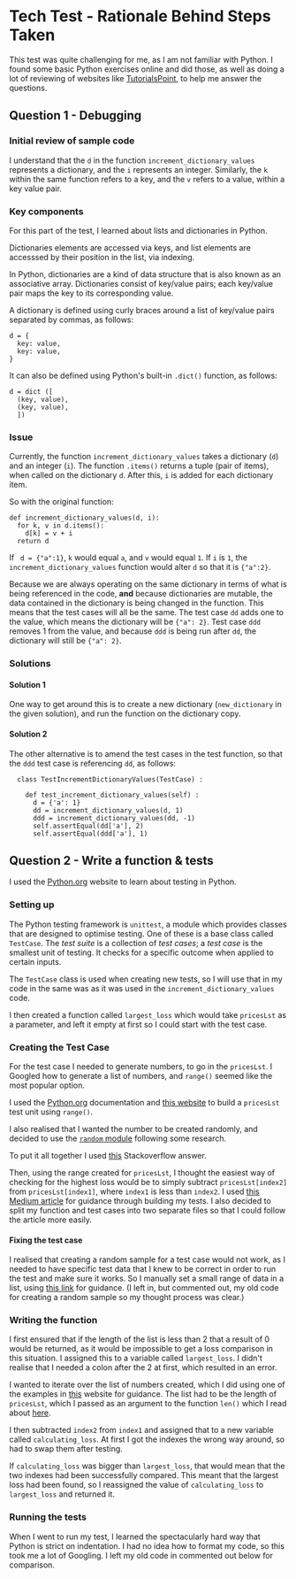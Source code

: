 # Tech Test - Rationale Behind Steps Taken

This test was quite challenging for me, as I am not familiar with Python. I found some basic Python exercises online and did those, as well as doing a lot of reviewing of websites like [TutorialsPoint](https://www.tutorialspoint.com/python), to help me answer the questions.

## Question 1 - Debugging

### Initial review of sample code

I understand that the ```d``` in the function ```increment_dictionary_values``` represents a dictionary, and the ```i``` represents an integer.
Similarly, the ```k``` within the same function refers to a key, and the ```v``` refers to a value, within a key value pair.

### Key components

For this part of the test, I learned about lists and dictionaries in Python.

Dictionaries elements are accessed via keys, and list elements are accesssed by their position in the list, via indexing.

In Python, dictionaries are a kind of data structure that is also known as an associative array. Dictionaries consist of key/value pairs; each key/value pair maps the key to its corresponding value.

A dictionary is defined using curly braces around a list of key/value pairs separated by commas, as follows:

```
d = {
  key: value,
  key: value,
}
```
It can also be defined using Python's built-in ```.dict()``` function, as follows:

```
d = dict ([
  (key, value),
  (key, value),
  ])
```
### Issue

Currently, the function ```increment_dictionary_values``` takes a dictionary (```d```) and an integer (```i```). The function ```.items()``` returns a tuple (pair of items), when called on the dictionary ```d```. After this, ```i``` is added for each dictionary item.

So with the original function:
```
def increment_dictionary_values(d, i):
  for k, v in d.items():
    d[k] = v + i
  return d
```

If ``` d = {"a":1}```, ```k``` would equal ```a```, and ```v``` would equal ```1```. If ```i``` is ```1```, the ```increment_dictionary_values``` function would alter ```d``` so that it is ```{"a":2}```.

Because we are always operating on the same dictionary in terms of what is being referenced in the code, **and** because dictionaries are mutable, the data contained in the dictionary is being changed in the function. This means that the test cases will all be the same. The test case ```dd``` adds one to the value, which means the dictionary will be ```{"a": 2}```. Test case ```ddd``` removes 1 from the value, and because ```ddd``` is being run after ```dd```, the dictionary will still be ```{"a": 2}```.

### Solutions

#### Solution 1

One way to get around this is to create a new dictionary (```new_dictionary``` in the given solution), and run the function on the dictionary copy.

#### Solution 2

The other alternative is to amend the test cases in the test function, so that the ```ddd``` test case is referencing ```dd```, as follows:

```
  class TestIncrementDictionaryValues(TestCase) :

    def test_increment_dictionary_values(self) :
      d = {'a': 1}
      dd = increment_dictionary_values(d, 1)
      ddd = increment_dictionary_values(dd, -1)
      self.assertEqual(dd['a'], 2)
      self.assertEqual(ddd['a'], 1)
```

## Question 2 - Write a function & tests

I used the [Python.org](https://docs.python.org/2/library/unittest.html) website to learn about testing in Python.

### Setting up

The Python testing framework is ```unittest```, a module which provides classes that are designed to optimise testing. One of these is a base class called ```TestCase```. The _test suite_ is a collection of _test cases_; a _test case_ is the smallest unit of testing. It checks for a specific outcome when applied to certain inputs.

The ```TestCase``` class is used when creating new tests, so I will use that in my code in the same was as it was used in the ```increment_dictionary_values``` code.

I then created a function called ```largest_loss``` which would take ```pricesLst``` as a parameter, and left it empty at first so I could start with the test case.

### Creating the Test Case

For the test case I needed to generate numbers, to go in the ```pricesLst```. I Googled how to generate a list of numbers, and ```range()``` seemed like the most popular option.

I used the [Python.org](https://docs.python.org/2/library/functions.html?highlight=range#range) documentation and [this website](https://www.science-emergence.com/Articles/How-to-create-a-list-of-numbers-in-python-/) to build a ```pricesLst``` test unit using ```range()```.

I also realised that I wanted the number to be created randomly, and decided to use the [```random``` module](https://www.pythonforbeginners.com/random/how-to-use-the-random-module-in-python) following some research.

To put it all together I used [this](https://stackoverflow.com/questions/22842289/generate-n-unique-random-numbers-within-a-range) Stackoverflow answer.

Then, using the range created for ```pricesLst```, I thought the easiest way of checking for the highest loss would be to simply subtract ```pricesLst[index2]``` from ```pricesLst[index1]```, where ```index1``` is less than ```index2```. I used [this Medium article](https://medium.freecodecamp.org/learning-to-test-with-python-997ace2d8abe) for guidance through building my tests. I also decided to split my function and test cases into two separate files so that I could follow the article more easily.

#### Fixing the test case

I realised that creating a random sample for a test case would not work, as I needed to have specific test data that I knew to be correct in order to run the test and make sure it works. So I manually set a small range of data in a list, using [this link](https://www.programiz.com/python-programming/list) for guidance. (I left in, but commented out, my old code for creating a random sample so my thought process was clear.)

### Writing the function

I first ensured that if the length of the list is less than 2 that a result of 0 would be returned, as it would be impossible to get a loss comparison in this situation. I assigned this to a variable called ```largest_loss```. I didn't realise that I needed a colon after the 2 at first, which resulted in an error.

I wanted to iterate over the list of numbers created, which I did using one of the examples in [this](https://www.science-emergence.com/Articles/How-to-create-a-list-of-numbers-in-python-/) website for guidance. The list had to be the length of ```pricesLst```, which I passed as an argument to the function ```len()``` which I read about [here](https://www.quora.com/How-do-you-get-the-length-of-a-list-in-Python).

I then subtracted ```index2``` from ```index1``` and assigned that to a new variable called ```calculating_loss```. At first I got the indexes the wrong way around, so had to swap them after testing.

If ```calculating_loss``` was bigger than ```largest_loss```, that would mean that the two indexes had been successfully compared. This meant that the largest loss had been found, so I reassigned the value of ```calculating_loss``` to ```largest_loss``` and returned it.

### Running the tests

When I went to run my test, I learned the spectacularly hard way that Python is strict on indentation. I had no idea how to format my code, so this took me a lot of Googling. I left my old code in commented out below for comparison.













